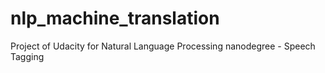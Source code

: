 # nlp_machine_translation
Project of Udacity for Natural Language Processing nanodegree - Speech Tagging
